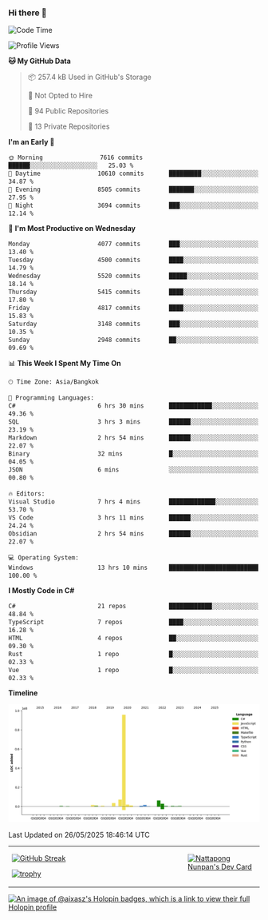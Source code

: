 ### Hi there 👋

<!--START_SECTION:waka-->
![Code Time](http://img.shields.io/badge/Code%20Time-2%2C296%20hrs%2049%20mins-blue)

![Profile Views](http://img.shields.io/badge/Profile%20Views-0-blue)

**🐱 My GitHub Data** 

> 📦 257.4 kB Used in GitHub's Storage 
 > 
> 🚫 Not Opted to Hire
 > 
> 📜 94 Public Repositories 
 > 
> 🔑 13 Private Repositories 
 > 
**I'm an Early 🐤** 

```text
🌞 Morning                7616 commits        ██████░░░░░░░░░░░░░░░░░░░   25.03 % 
🌆 Daytime                10610 commits       █████████░░░░░░░░░░░░░░░░   34.87 % 
🌃 Evening                8505 commits        ███████░░░░░░░░░░░░░░░░░░   27.95 % 
🌙 Night                  3694 commits        ███░░░░░░░░░░░░░░░░░░░░░░   12.14 % 
```
📅 **I'm Most Productive on Wednesday** 

```text
Monday                   4077 commits        ███░░░░░░░░░░░░░░░░░░░░░░   13.40 % 
Tuesday                  4500 commits        ████░░░░░░░░░░░░░░░░░░░░░   14.79 % 
Wednesday                5520 commits        █████░░░░░░░░░░░░░░░░░░░░   18.14 % 
Thursday                 5415 commits        ████░░░░░░░░░░░░░░░░░░░░░   17.80 % 
Friday                   4817 commits        ████░░░░░░░░░░░░░░░░░░░░░   15.83 % 
Saturday                 3148 commits        ███░░░░░░░░░░░░░░░░░░░░░░   10.35 % 
Sunday                   2948 commits        ██░░░░░░░░░░░░░░░░░░░░░░░   09.69 % 
```


📊 **This Week I Spent My Time On** 

```text
🕑︎ Time Zone: Asia/Bangkok

💬 Programming Languages: 
C#                       6 hrs 30 mins       ████████████░░░░░░░░░░░░░   49.36 % 
SQL                      3 hrs 3 mins        ██████░░░░░░░░░░░░░░░░░░░   23.19 % 
Markdown                 2 hrs 54 mins       ██████░░░░░░░░░░░░░░░░░░░   22.07 % 
Binary                   32 mins             █░░░░░░░░░░░░░░░░░░░░░░░░   04.05 % 
JSON                     6 mins              ░░░░░░░░░░░░░░░░░░░░░░░░░   00.80 % 

🔥 Editors: 
Visual Studio            7 hrs 4 mins        █████████████░░░░░░░░░░░░   53.70 % 
VS Code                  3 hrs 11 mins       ██████░░░░░░░░░░░░░░░░░░░   24.24 % 
Obsidian                 2 hrs 54 mins       ██████░░░░░░░░░░░░░░░░░░░   22.07 % 

💻 Operating System: 
Windows                  13 hrs 10 mins      █████████████████████████   100.00 % 
```

**I Mostly Code in C#** 

```text
C#                       21 repos            ████████████░░░░░░░░░░░░░   48.84 % 
TypeScript               7 repos             ████░░░░░░░░░░░░░░░░░░░░░   16.28 % 
HTML                     4 repos             ██░░░░░░░░░░░░░░░░░░░░░░░   09.30 % 
Rust                     1 repo              █░░░░░░░░░░░░░░░░░░░░░░░░   02.33 % 
Vue                      1 repo              █░░░░░░░░░░░░░░░░░░░░░░░░   02.33 % 
```



**Timeline**

![Lines of Code chart](https://raw.githubusercontent.com/aixasz/aixasz/main/assets/bar_graph.png)


 Last Updated on 26/05/2025 18:46:14 UTC
<!--END_SECTION:waka-->

<table>
<tr>
<td width="70%" valign="top">
 
 [![GitHub Streak](http://github-readme-streak-stats.herokuapp.com?user=aixasz&theme=github-dark&hide_border=true&date_format=%5BY%20%5DM%20j)](https://git.io/streak-stats)

 [![trophy](https://github-profile-trophy.vercel.app/?username=aixasz&theme=onedark)](https://github.com/ryo-ma/github-profile-trophy)
 </td>
<td width="30%" valign="top">
 
<a href="https://app.daily.dev/aixasz"><img src="https://api.daily.dev/devcards/403207936e6547c9a85ea449e9f3abe8.png?r=re8" alt="Nattapong Nunpan's Dev Card"/></a>

 </td>
</tr>
</table>

[![An image of @aixasz's Holopin badges, which is a link to view their full Holopin profile](https://holopin.me/aixasz)](https://holopin.io/@aixasz)
 
